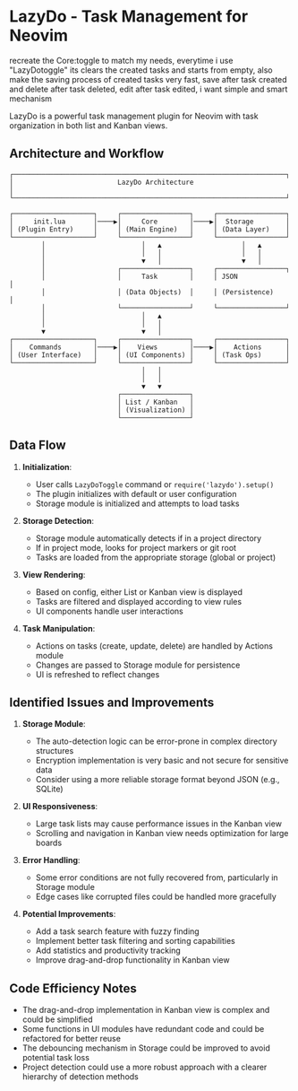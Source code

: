 # LazyDo - Task Management for Neovim
recreate the Core:toggle to match my needs, everytime i use "LazyDotoggle" its clears the created tasks and starts from empty, also make the saving process of created tasks very fast, save after task created and delete after task deleted, edit after task edited, i want simple and smart mechanism

LazyDo is a powerful task management plugin for Neovim with task organization in both list and Kanban views.

## Architecture and Workflow

```
┌────────────────────────────────────────────────────────────────────┐
│                          LazyDo Architecture                        │
└────────────────────────────────────────────────────────────────────┘

┌────────────────────┐     ┌─────────────────┐     ┌─────────────────┐
│     init.lua       │────▶│     Core        │────▶│  Storage        │
│ (Plugin Entry)     │     │ (Main Engine)   │     │ (Data Layer)    │
└────────────────────┘     └─────────────────┘     └─────────────────┘
        │                        │   ▲                    │   ▲
        │                        │   │                    │   │
        │                        ▼   │                    ▼   │
        │                  ┌─────────────────┐     ┌─────────────────┐
        │                  │     Task        │     │ JSON             │
        │                  │ (Data Objects)  │     │ (Persistence)    │
        │                  └─────────────────┘     └─────────────────┘
        │                        │   ▲
        │                        │   │
        ▼                        ▼   │
┌────────────────────┐     ┌─────────────────┐     ┌─────────────────┐
│    Commands        │────▶│    Views        │────▶│    Actions      │
│ (User Interface)   │     │ (UI Components) │     │ (Task Ops)      │
└────────────────────┘     └─────────────────┘     └─────────────────┘
                                 │   │
                                 │   │
                                 ▼   ▼
                           ┌─────────────────┐
                           │ List / Kanban   │
                           │ (Visualization) │
                           └─────────────────┘

```

## Data Flow

1. **Initialization**:
   - User calls `LazyDoToggle` command or `require('lazydo').setup()`
   - The plugin initializes with default or user configuration
   - Storage module is initialized and attempts to load tasks

2. **Storage Detection**:
   - Storage module automatically detects if in a project directory
   - If in project mode, looks for project markers or git root
   - Tasks are loaded from the appropriate storage (global or project)

3. **View Rendering**:
   - Based on config, either List or Kanban view is displayed
   - Tasks are filtered and displayed according to view rules
   - UI components handle user interactions

4. **Task Manipulation**:
   - Actions on tasks (create, update, delete) are handled by Actions module
   - Changes are passed to Storage module for persistence
   - UI is refreshed to reflect changes

## Identified Issues and Improvements

1. **Storage Module**:
   - The auto-detection logic can be error-prone in complex directory structures
   - Encryption implementation is very basic and not secure for sensitive data
   - Consider using a more reliable storage format beyond JSON (e.g., SQLite)

2. **UI Responsiveness**:
   - Large task lists may cause performance issues in the Kanban view
   - Scrolling and navigation in Kanban view needs optimization for large boards

3. **Error Handling**:
   - Some error conditions are not fully recovered from, particularly in Storage module
   - Edge cases like corrupted files could be handled more gracefully

4. **Potential Improvements**:
   - Add a task search feature with fuzzy finding
   - Implement better task filtering and sorting capabilities
   - Add statistics and productivity tracking
   - Improve drag-and-drop functionality in Kanban view

## Code Efficiency Notes

- The drag-and-drop implementation in Kanban view is complex and could be simplified
- Some functions in UI modules have redundant code and could be refactored for better reuse
- The debouncing mechanism in Storage could be improved to avoid potential task loss
- Project detection could use a more robust approach with a clearer hierarchy of detection methods 